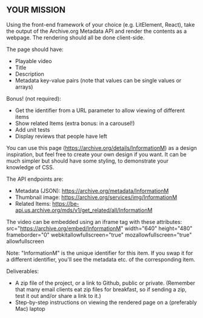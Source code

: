 ## YOUR MISSION

Using the front-end framework of your choice (e.g. LitElement, React), take the output of the Archive.org Metadata API and render the contents as a webpage. The rendering should all be done client-side.

The page should have:
* Playable video
* Title
* Description
* Metadata key-value pairs (note that values can be single values or arrays)

Bonus! (not required):
* Get the identifier from a URL parameter to allow viewing of different items
* Show related Items (extra bonus: in a carousel!)
* Add unit tests
* Display reviews that people have left

You can use this page (https://archive.org/details/InformationM) as a design inspiration, but feel free to create your own design if you want. It can be much simpler but should have some styling, to demonstrate your knowledge of CSS.

The API endpoints are:
* Metadata (JSON): https://archive.org/metadata/InformationM
* Thumbnail image: https://archive.org/services/img/InformationM
* Related Items: https://be-api.us.archive.org/mds/v1/get_related/all/InformationM

The video can be embedded using an iframe tag with these attributes:
src="https://archive.org/embed/InformationM" width="640" height="480" frameborder="0" webkitallowfullscreen="true" mozallowfullscreen="true" allowfullscreen

Note: "InformationM" is the unique identifier for this item. If you swap it for a different identifier, you'll see the metadata etc. of the corresponding item.

Deliverables:
* A zip file of the project, or a link to Github, public or private. (Remember that many email clients eat zip files for breakfast, so if sending a zip, test it out and/or share a link to it.)
* Step-by-step instructions on viewing the rendered page on a (preferably Mac) laptop
